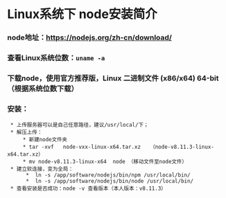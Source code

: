 # Linux系统下 node安装简介

###  node地址：https://nodejs.org/zh-cn/download/

### 查看Linux系统位数：`uname -a`  

###  下载node，使用官方推荐版，Linux 二进制文件 (x86/x64) 64-bit（根据系统位数下载）

### 安装：
     * 上传服务器可以是自己任意路径，建议/usr/local/下；
     * 解压上传：
         * 新建node文件夹
         * tar -xvf   node-vxx-linux-x64.tar.xz   （node-v8.11.3-linux-x64.tar.xz）
         * mv node-v8.11.3-linux-x64  node （移动文件至node文件）
     * 建立软连接，变为全局：
          *  ln -s /app/software/nodejs/bin/npm /usr/local/bin/ 
          *  ln -s /app/software/nodejs/bin/node /usr/local/bin/
     * 查看安装是否成功：node -v 查看版本（本人版本：v8.11.3）
      